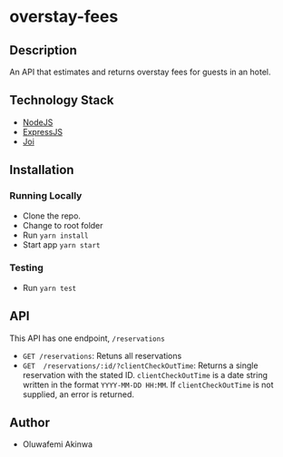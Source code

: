 # overstay-fees

## Description
An API that estimates and returns overstay fees for guests in an hotel.

## Technology Stack
- [NodeJS](https://nodejs.org/en/)
- [ExpressJS](https://expressjs.com/)
- [Joi](https://github.com/sideway/joi#readme)

## Installation
### Running Locally
- Clone the repo.
- Change to root folder
- Run `yarn install`
- Start app `yarn start`

### Testing
- Run `yarn test`

## API
This API has one endpoint, `/reservations`

- `GET /reservations`: Retuns all reservations 
- `GET  /reservations/:id/?clientCheckOutTime`: Returns a single reservation with the stated ID. `clientCheckOutTime` is a date string written in the format `YYYY-MM-DD HH:MM`. If `clientCheckOutTime` is not supplied, an error is returned.

## Author 
- Oluwafemi Akinwa
